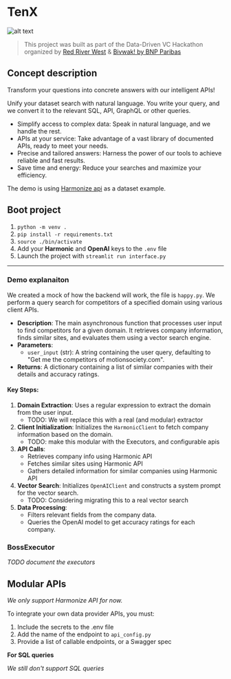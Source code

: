 # TenX

![alt text](https://i.imgur.com/O8vZHPM.png)

> This project was built as part of the Data-Driven VC Hackathon organized by [Red River West](https://redriverwest.com) & [Bivwak! by BNP Paribas](https://bivwak.bnpparibas/)

## Concept description

Transform your questions into concrete answers with our intelligent APIs!

Unify your dataset search with natural language. You write your query, and we convert it to 
the relevant SQL, API, GraphQL or other queries.

- Simplify access to complex data: Speak in natural language, and we handle the rest.
- APIs at your service: Take advantage of a vast library of documented APIs, ready to meet your needs.
- Precise and tailored answers: Harness the power of our tools to achieve reliable and fast results.
- Save time and energy: Reduce your searches and maximize your efficiency.

The demo is using [Harmonize api](https://console.harmonic.ai/docs/api-reference/fetch) 
as a dataset example.

## Boot project
1. `python -m venv .`
2. `pip install -r requirements.txt`
3. `source ./bin/activate`
4. Add your **Harmonic** and **OpenAI** keys to the `.env` file
5. Launch the project with `streamlit run interface.py`

---

### Demo explanaiton

We created a mock of how the backend will work, the file is `happy.py`.
We perform a query search for competitors of a specified domain using various client APIs.

- **Description**: The main asynchronous function that processes user input to find competitors for a given domain. It retrieves company information, finds similar sites, and evaluates them using a vector search engine.
- **Parameters**:
  - `user_input` (str): A string containing the user query, defaulting to "Get me the competitors of motionsociety.com".
- **Returns**: A dictionary containing a list of similar companies with their details and accuracy ratings.

#### Key Steps:
1. **Domain Extraction**: Uses a regular expression to extract the domain from the user input.
    - TODO: We will replace this with a real (and modular) extractor
2. **Client Initialization**: Initializes the `HarmonicClient` to fetch company information based on the domain.
    - TODO: make this modular with the Executors, and configurable apis
3. **API Calls**:
    - Retrieves company info using Harmonic API
    - Fetches similar sites using Harmonic API
    - Gathers detailed information for similar companies using Harmonic API
4. **Vector Search**: Initializes `OpenAIClient` and constructs a system prompt for the vector search.
    - TODO: Considering migrating this to a real vector search
5. **Data Processing**:
    - Filters relevant fields from the company data.
    - Queries the OpenAI model to get accuracy ratings for each company.

### BossExecutor

*TODO document the executors*

## Modular APIs

*We only support Harmonize API for now.*

To integrate your own data provider APIs, you must:
1. Include the secrets to the .env file
2. Add the name of the endpoint to `api_config.py`
3. Provide a list of callable endpoints, or a Swagger spec

**For SQL queries**

*We still don't support SQL queries*

